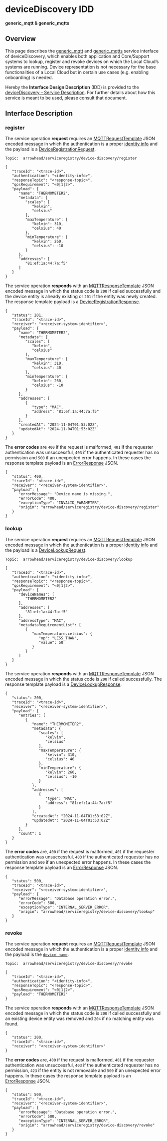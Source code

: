 # deviceDiscovery IDD
**generic_mqtt & generic_mqtts** 

## Overview

This page describes the [generic_mqtt](../communication-profiles/generic-mqtt-template.md) and [generic_mqtts](../communication-profiles/generic-mqtts-template.md) service interface of deviceDiscovery, which enables both application and Core/Support systems to lookup, register and revoke devices on which the Local Cloud’s systems
are running. Device representation is not necessary for the base functionalities of a Local Cloud but in certain
use cases (e.g. enabling onboarding) is needed.

Hereby the **Interface Design Description** (IDD) is provided to the [deviceDiscovery – Service Description](../../assets/sd/5_0_0/device-discovery_sd.pdf). For further details about how this service is meant to be used, please consult that document.

## Interface Description

### register

The service operation **request** requires an [MQTTRequestTemplate](../data-models/mqtt-request-template.md) JSON encoded message in which the authentication is a proper [identity info](../../api/authentication_policy.md/#mqtt) and the payload is a [DeviceRegistrationRequest](../data-models/device-registration-request.md).

```
Topic:  arrowhead/serviceregistry/device-discovery/register

{
   "traceId": "<trace-id>",
   "authentication": "<identity-info>",
   "responseTopic": "<response-topic>",
   "qosRequirement": "<0|1|2>",
   "payload": {
      "name": "THERMOMETER2",
      "metadata": {
         "scales": [
            "kelvin",
            "celsius"
         ],
         "maxTemperature": {
            "kelvin": 310,
            "celsius": 40
         },
         "minTemperature": {
            "kelvin": 260,
            "celsius": -10
         }
      },
      "addresses": [
         "81:ef:1a:44:7a:f5"
      ]
   }
}
```

The service operation **responds** with an [MQTTResponseTemplate](../data-models/mqtt-response-template.md) JSON encoded message in which the status code is `200` if called successfully and the device entity is already existing or `201` if the entity was newly created. The response template payload is a
[DeviceRegistrationResponse](../data-models/device-registration-response.md).

```
{
   "status": 201,
   "traceId": "<trace-id>",
   "receiver": "<receiver-system-identifier>",
   "payload": {
      "name": "THERMOMETER2",
      "metadata": {
         "scales": [
            "kelvin",
            "celsius"
         ],
         "maxTemperature": {
            "kelvin": 310,
            "celsius": 40
         },
         "minTemperature": {
            "kelvin": 260,
            "celsius": -10
         }
      },
      "addresses": [
         {
            "type": "MAC",
            "address": "81:ef:1a:44:7a:f5"
         }
      ],
      "createdAt": "2024-11-04T01:53:02Z",
      "updatedAt": "2024-11-04T01:53:02Z"
   }
}
```

The **error codes** are `400` if the request is malformed, `401` if the requester authentication was unsuccessful,
`403` if the authenticated requester has no permission and
`500` if an unexpected error happens. In these cases the response template payload is an
[ErrorResponse](../data-models/error-response.md) JSON.

```
{
   "status": 400,
   "traceId": "<trace-id>",
   "receiver": "<receiver-system-identifier>",
   "payload": {
      "errorMessage": "Device name is missing.",
      "errorCode": 400,
      "exceptionType": "INVALID_PARAMETER",
      "origin": "arrowhead/serviceregistry/device-discovery/register"
   }
}
```

### lookup

The service operation **request** requires an [MQTTRequestTemplate](../data-models/mqtt-request-template.md) JSON encoded message in which the authentication is a proper [identity info](../../api/authentication_policy.md/#mqtt) and the payload is a  [DeviceLookupRequest](../data-models/device-lookup-request.md).

```
Topic:  arrowhead/serviceregistry/device-discovery/lookup

{
   "traceId": "<trace-id>",
   "authentication": "<identity-info>",
   "responseTopic": "<response-topic>",
   "qosRequirement": "<0|1|2>",
   "payload": {
      "deviceNames": [
         "THERMOMETER2"
      ],
      "addresses": [
         "81:ef:1a:44:7a:f5"
      ],
      "addressType": "MAC",
      "metadataRequirementList": [
         {
            "maxTemperature.celsius": {
               "op": "LESS_THAN",
               "value": 50
            }
         }
      ]
   }
}
```

The service operation **responds** with an [MQTTResponseTemplate](../data-models/mqtt-response-template.md) JSON encoded message in which the status code is `200` if called successfully. The response template payload is a [DeviceLookupResponse](../data-models/device-lookup-response.md).

```
{
   "status": 200,
   "traceId": "<trace-id>",
   "receiver": "<receiver-system-identifier>",
   "payload": {
      "entries": [
         {
            "name": "THERMOMETER2",
            "metadata": {
               "scales": [
                  "kelvin",
                  "celsius"
               ],
               "maxTemperature": {
                  "kelvin": 310,
                  "celsius": 40
               },
               "minTemperature": {
                  "kelvin": 260,
                  "celsius": -10
               }
            },
            "addresses": [
               {
                  "type": "MAC",
                  "address": "81:ef:1a:44:7a:f5"
               }
            ],
            "createdAt": "2024-11-04T01:53:02Z",
            "updatedAt": "2024-11-04T01:53:02Z"
         }
      ],
      "count": 1
   }
}
```

The **error codes** are, `400` if the request is malformed, `401` if the requester authentication was unsuccessful, `403` if the authenticated requester has no permission and `500` if an unexpected error happens.  In these cases the response template payload is an
[ErrorResponse](../data-models/error-response.md) JSON.

```
{
   "status": 500,
   "traceId": "<trace-id>",
   "receiver": "<receiver-system-identifier>",
   "payload": {
      "errorMessage": "Database operation error.",
      "errorCode": 500,
      "exceptionType": "INTERNAL_SERVER_ERROR",
      "origin": "arrowhead/serviceregistry/device-discovery/lookup"
   }
}
```

### revoke

The service operation **request** requires an [MQTTRequestTemplate](../data-models/mqtt-request-template.md) JSON encoded message in which the authentication is a proper [identity info](../../api/authentication_policy.md/#mqtt) and the payload is the [`device name`](../primitives.md#devicename).

```
Topic:  arrowhead/serviceregistry/device-discovery/revoke

{
   "traceId": "<trace-id>",
   "authentication": "<identity-info>",
   "responseTopic": "<response-topic>",
   "qosRequirement": "<0|1|2>",
   "payload": "THERMOMETER2"
}
```
The service operation **responds** with an [MQTTResponseTemplate](../data-models/mqtt-response-template.md) JSON encoded message in which the status code is `200` if called successfully and an existing device entity was removed and `204` if no matching entity was found. 

```
{
   "status": 200,
   "traceId": "<trace-id>",
   "receiver": "<receiver-system-identifier>"
}
```

The **error codes** are, `400` if the request is malformed, `401` if the requester authentication was unsuccessful, `403` if the authenticated requester has no permission, `423` if the entity is not removable and `500` if an unexpected error happens. In these cases the response template payload is an
[ErrorResponse](../data-models/error-response.md) JSON.

```
{
   "status": 500,
   "traceId": "<trace-id>",
   "receiver": "<receiver-system-identifier>",
   "payload": {
      "errorMessage": "Database operation error.",
      "errorCode": 500,
      "exceptionType": "INTERNAL_SERVER_ERROR",
      "origin": "arrowhead/serviceregistry/device-discovery/revoke"
   }
}
```